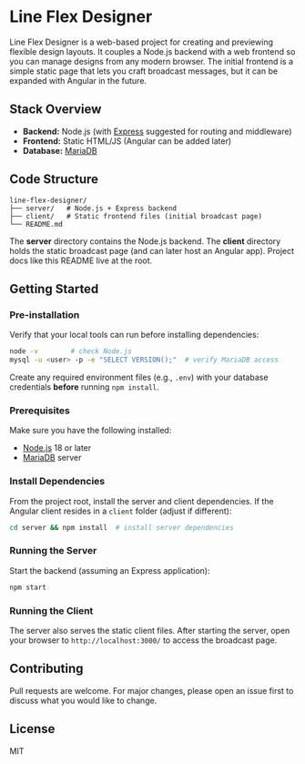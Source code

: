 # Line Flex Designer

Line Flex Designer is a web-based project for creating and previewing flexible design layouts. It couples a Node.js backend with a web frontend so you can manage designs from any modern browser. The initial frontend is a simple static page that lets you craft broadcast messages, but it can be expanded with Angular in the future.

## Stack Overview

- **Backend:** Node.js (with [Express](https://expressjs.com/) suggested for routing and middleware)
- **Frontend:** Static HTML/JS (Angular can be added later)
- **Database:** [MariaDB](https://mariadb.org/)

## Code Structure

```
line-flex-designer/
├── server/   # Node.js + Express backend
├── client/   # Static frontend files (initial broadcast page)
└── README.md
```

The **server** directory contains the Node.js backend. The **client** directory holds the static broadcast page (and can later host an Angular app). Project docs like this README live at the root.

## Getting Started

### Pre-installation
Verify that your local tools can run before installing dependencies:

```bash
node -v        # check Node.js
mysql -u <user> -p -e "SELECT VERSION();"  # verify MariaDB access
```

Create any required environment files (e.g., `.env`) with your database credentials **before** running `npm install`.

### Prerequisites

Make sure you have the following installed:

- [Node.js](https://nodejs.org/) 18 or later
- [MariaDB](https://mariadb.org/) server

### Install Dependencies

From the project root, install the server and client dependencies. If the Angular client resides in a `client` folder (adjust if different):

```bash
cd server && npm install  # install server dependencies
```

### Running the Server

Start the backend (assuming an Express application):

```bash
npm start
```

### Running the Client

The server also serves the static client files. After starting the server, open your browser to `http://localhost:3000/` to access the broadcast page.

## Contributing

Pull requests are welcome. For major changes, please open an issue first to discuss what you would like to change.

## License

MIT
